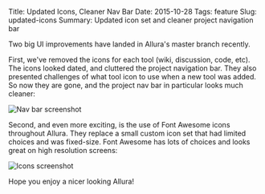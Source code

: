 Title: Updated Icons, Cleaner Nav Bar
Date: 2015-10-28
Tags: feature
Slug: updated-icons
Summary: Updated icon set and cleaner project navigation bar

Two big UI improvements have landed in Allura's master branch recently.

First, we've removed the icons for each tool (wiki, discussion, code, etc).  The icons looked dated, and cluttered
the project navigation bar.  They also presented challenges of what tool icon to use when a new tool was added.  So now
they are gone, and the project nav bar in particular looks much cleaner:

![Nav bar screenshot]({static}/images/2015-updated-icons-nav.png)

Second, and even more exciting, is the use of Font Awesome icons throughout Allura.  They replace a small custom icon set
that had limited choices and was fixed-size.  Font Awesome has lots of choices and looks great on high resolution
screens:

![Icons screenshot]({static}/images/2015-updated-icons.png)

Hope you enjoy a nicer looking Allura!

<style>
.pad-md img {
    margin: 2em;
}
</style>